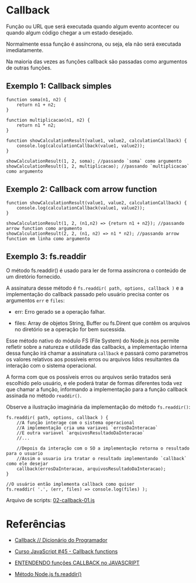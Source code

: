 # Callback

Função ou URL que será executada quando algum evento acontecer ou quando algum código chegar a um estado desejado.

Normalmente essa função é assíncrona, ou seja, ela não será executada imediatamente.

Na maioria das vezes as funções callback são passadas como argumentos de outras funções.

## Exemplo 1: Callback simples

```
function soma(n1, n2) {
    return n1 + n2;
}

function multiplicacao(n1, n2) {
    return n1 * n2;
}

function showCalculationResult(value1, value2, calculationCallback) {
    console.log(calculationCallback(value1, value2));
}

showCalculationResult(1, 2, soma); //passando `soma` como argumento
showCalculationResult(1, 2, multiplicacao); //passando `multiplicacao` como argumento
```

## Exemplo 2: Callback com arrow function

```
function showCalculationResult(value1, value2, calculationCallback) {
    console.log(calculationCallback(value1, value2));
}

showCalculationResult(1, 2, (n1,n2) => {return n1 + n2}); //passando arrow function como argumento
showCalculationResult(2, 2, (n1, n2) => n1 * n2); //passando arrow function em linha como argumento
```

## Exemplo 3: fs.readdir

O método fs.readdir() é usado para ler de forma assíncrona o conteúdo de um diretório fornecido.

A assinatura desse método é `fs.readdir( path, options, callback )` e a implementação do callback passado pelo usuário precisa conter os argumentos `err` e `files`:

- err: Erro gerado se a operação falhar.

- files: Array de objetos String, Buffer ou fs.Dirent que contêm os arquivos no diretório se a operação for bem sucessida.

Esse método nativo do módulo FS (File System) do Node.js nos permite refletir sobre a natureza e utilidade das callbacks, a implementação interna dessa função irá chamar a assinatura `callback` e passará como parametros os valores relativos aos possíveis erros ou arquivos lidos resultantes da interação com o sistema operacional.

A forma com que os possíveis erros ou arquivos serão tratados será escolhido pelo usuário, e ele poderá tratar de formas diferentes toda vez que chamar a função, informando a implementação para a função callback assinada no método `readdir()`.

Observe a ilustração imaginária da implementação do método `fs.readdir()`:

```
fs.readdir( path, options, callback ) {
    //A função interage com o sistema operacional
    //A implementação cria uma variavei `errosDaInteracao`
    //E outra variavel `arquivosResultadoDaInteracao`
    //...

    //Depois da interação com o SO a implementação retorna o resultado para o usuario
    //Assim o usuario ira tratar o resultado implementando `callback` como ele desejar
    callback(errosDaInteracao, arquivosResultadoDaInteracao);
}

//O usuário então implementa callback como quiser
fs.readdir( '.', (err, files) => console.log(files) );
```

Arquivo de scripts: [02-callback-01.js](../02-callback-01.js)

# Referências

- [Callback // Dicionário do Programador](https://youtu.be/zUtqTM6_-PM?si=BnFtx_kPqBJ9QHvV)

- [Curso JavaScript #45 - Callback functions](https://youtu.be/jFfg_IdZAc8?si=pJ30XjG2D3vkkRe-)

- [ENTENDENDO funções CALLBACK no JAVASCRIPT](https://youtu.be/vWJu3RX3b_o?si=cY3aADJIkavtnyeK)

- [Método Node.js fs.readdir()](https://www.geeksforgeeks.org/node-js-fs-readdir-method/)